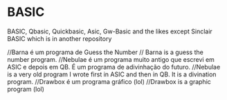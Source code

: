 # BASIC
BASIC, Qbasic, Quickbasic, Asic, Gw-Basic and the likes except Sinclair BASIC which is in another repository

//Barna é um programa de Guess the Number // Barna is a guess the number program.
//Nebulae é um programa muito antigo que escrevi em ASIC e depois em QB. É um programa de adivinhação do futuro.
//Nebulae is a very old program I wrote first in ASIC and then in QB. It is a divination program.
//Drawbox é um programa gráfico (lol)
//Drawbox is a graphic program (lol)
